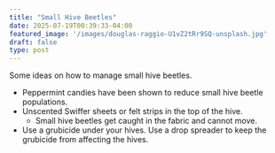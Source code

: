 ```yaml
---
title: "Small Hive Beetles"
date: 2025-07-19T00:39:33-04:00
featured_image: '/images/douglas-raggio-U1vZ2tRr9SQ-unsplash.jpg'
draft: false
type: post
---
```


Some ideas on how to manage small hive beetles.

* Peppermint candies have been shown to reduce small hive beetle populations.
* Unscented Swiffer sheets or felt strips in the top of the hive.
  * Small hive beetles get caught in the fabric and cannot move. 
* Use a grubicide under your hives.  Use a drop spreader to keep the grubicide from affecting the hives.